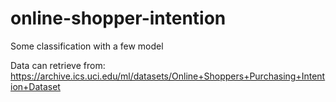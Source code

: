 # online-shopper-intention
Some classification with a few model

Data can retrieve from: https://archive.ics.uci.edu/ml/datasets/Online+Shoppers+Purchasing+Intention+Dataset
